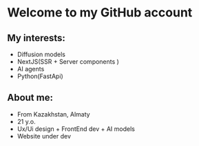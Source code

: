 # Welcome to my GitHub account

## My interests:

- Diffusion models
- NextJS(SSR + Server components )
- AI agents
- Python(FastApi)

## About me:

- From Kazakhstan, Almaty
- 21 y.o.
- Ux/Ui design + FrontEnd dev + AI models
- Website under dev
